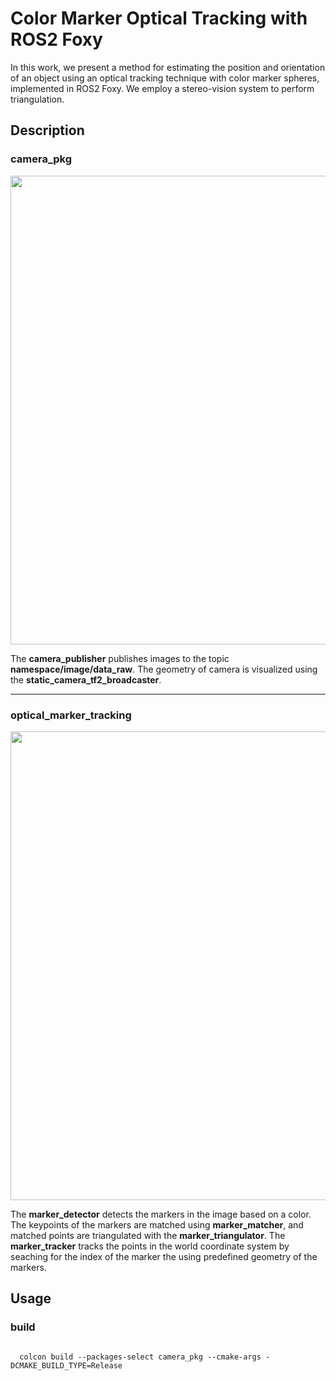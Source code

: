 # Color Marker Optical Tracking with ROS2 Foxy

In this work, we present a method for estimating the position and orientation of an object using an optical tracking technique with color marker spheres, implemented in ROS2 Foxy. We employ a stereo-vision system to perform triangulation.

## Description

### camera_pkg

<p align = "left">
  <img src = "https://github.com/user-attachments/assets/c1d17894-cace-4382-adc5-472386a12e4b" width = 750 />
</p>

The **camera_publisher** publishes images to the topic **namespace/image/data_raw**. The geometry of camera is visualized using the **static_camera_tf2_broadcaster**.

***

### optical_marker_tracking

<p align = "left">
  <img src = "https://github.com/user-attachments/assets/c1d17894-cace-4382-adc5-472386a12e4b" width = 750 />
</p>

The **marker_detector** detects the markers in the image based on a color. The keypoints of the markers are matched using **marker_matcher**, and matched points are triangulated with the **marker_triangulator**. The **marker_tracker** tracks the points in the world coordinate system by seaching for the index of the marker the using predefined geometry of the markers. 

## Usage

### build
<pre><code>
  colcon build --packages-select camera_pkg --cmake-args -DCMAKE_BUILD_TYPE=Release
</code></pre>
